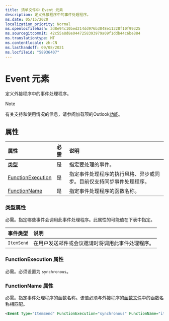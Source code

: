 ```yaml
---
title: 清单文件中 Event 元素
description: 定义外接程序中的事件处理程序。
ms.date: 05/15/2020
localization_priority: Normal
ms.openlocfilehash: 3d8e94c10bed214dd976b3048e11328f10f99325
ms.sourcegitcommit: 42c55a8d8e0447258393979a09f1ddb44c6be884
ms.translationtype: MT
ms.contentlocale: zh-CN
ms.lasthandoff: 09/08/2021
ms.locfileid: "58936407"
---
```

# <a name="event-element"></a>Event 元素

定义外接程序中的事件处理程序。

> [!NOTE]
> 有关支持和使用情况的信息，请参阅加载项的Outlook[功能](../../outlook/outlook-on-send-addins.md)。

## <a name="attributes"></a>属性

|  属性  |  必需  |  说明  |
|:-----|:-----|:-----|
|  [类型](#type-attribute)  |  是  | 指定要处理的事件。 |
|  [FunctionExecution](#functionexecution-attribute)  |  是  | 指定事件处理程序的执行风格、异步或同步。目前仅支持同步事件处理程序。 |
|  [FunctionName](#functionname-attribute)  |  是  | 指定事件处理程序的函数名称。 |

### <a name="type-attribute"></a>类型属性

必需。指定哪些事件会调用此事件处理程序。此属性的可能值在下表中指定。

|  事件类型  |  说明  |
|:-----|:-----|
|  `ItemSend`  |  在用户发送邮件或会议邀请时将调用此事件处理程序。  |

### <a name="functionexecution-attribute"></a>FunctionExecution 属性

必需。必须设置为 `synchronous`。

### <a name="functionname-attribute"></a>FunctionName 属性

必需。指定事件处理程序的函数名称。该值必须与外接程序的[函数文件](functionfile.md)中的函数名称相匹配。

```xml
<Event Type="ItemSend" FunctionExecution="synchronous" FunctionName="itemSendHandler" />
```
